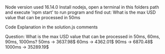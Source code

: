 Node version used 16.14.0
Install nodejs, open a terminal in this folders path and execute 'npm start' to run program and find out: What is the max USD value that can be processed in 50ms


Code Explanation in the solution.js comments


Question: What is the max USD value that can be processed in 50ms, 60ms, 90ms, 1000ms?
50ms -> 3637.98$
60ms -> 4362.01$
90ms -> 6870.48$
1000ms -> 35289.19$
